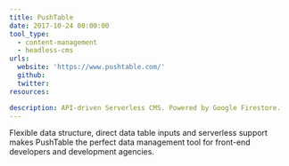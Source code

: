 ```yaml
---
title: PushTable
date: 2017-10-24 00:00:00
tool_type:
  - content-management
  - headless-cms
urls:
  website: 'https://www.pushtable.com/'
  github:
  twitter:
resources:

description: API-driven Serverless CMS. Powered by Google Firestore.
---
```

Flexible data structure, direct data table inputs and serverless support makes PushTable the perfect data management tool for front-end developers and development agencies.
